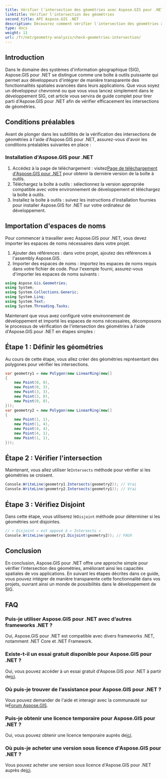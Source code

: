 ```yaml
---
title: Vérifier l'intersection des géométries avec Aspose.GIS pour .NET
linktitle: Vérifier l'intersection des géométries
second_title: API Aspose.GIS .NET
description: Découvrez comment vérifier l'intersection des géométries à l'aide d'Aspose.GIS pour .NET avec des conseils étape par étape. Améliorez votre développement SIG sans effort.
type: docs
weight: 11
url: /fr/net/geometry-analysis/check-geometries-intersection/
---
```

## Introduction
Dans le domaine des systèmes d'information géographique (SIG), Aspose.GIS pour .NET se distingue comme une boîte à outils puissante qui permet aux développeurs d'intégrer de manière transparente des fonctionnalités spatiales avancées dans leurs applications. Que vous soyez un développeur chevronné ou que vous vous lancez simplement dans le développement SIG, cet article vous servira de guide complet pour tirer parti d'Aspose.GIS pour .NET afin de vérifier efficacement les intersections de géométries.
## Conditions préalables
Avant de plonger dans les subtilités de la vérification des intersections de géométries à l'aide d'Aspose.GIS pour .NET, assurez-vous d'avoir les conditions préalables suivantes en place :
### Installation d'Aspose.GIS pour .NET
1.  Accédez à la page de téléchargement : visitez[Page de téléchargement d'Aspose.GIS pour .NET](https://releases.aspose.com/gis/net/) pour obtenir la dernière version de la boîte à outils.
2. Téléchargez la boîte à outils : sélectionnez la version appropriée compatible avec votre environnement de développement et téléchargez la boîte à outils.
3. Installez la boîte à outils : suivez les instructions d'installation fournies pour installer Aspose.GIS for .NET sur votre ordinateur de développement.

## Importation d'espaces de noms
Pour commencer à travailler avec Aspose.GIS pour .NET, vous devez importer les espaces de noms nécessaires dans votre projet.
1. Ajouter des références : dans votre projet, ajoutez des références à l'assembly Aspose.GIS.
2. Importer des espaces de noms : importez les espaces de noms requis dans votre fichier de code. Pour l'exemple fourni, assurez-vous d'importer les espaces de noms suivants :
```csharp
using Aspose.Gis.Geometries;
using System;
using System.Collections.Generic;
using System.Linq;
using System.Text;
using System.Threading.Tasks;
```

Maintenant que vous avez configuré votre environnement de développement et importé les espaces de noms nécessaires, décomposons le processus de vérification de l'intersection des géométries à l'aide d'Aspose.GIS pour .NET en étapes simples :
## Étape 1 : Définir les géométries
Au cours de cette étape, vous allez créer des géométries représentant des polygones pour vérifier les intersections.
```csharp
var geometry1 = new Polygon(new LinearRing(new[]
{
    new Point(0, 0),
    new Point(0, 3),
    new Point(3, 3),
    new Point(3, 0),
    new Point(0, 0),
}));
var geometry2 = new Polygon(new LinearRing(new[]
{
    new Point(1, 1),
    new Point(1, 4),
    new Point(4, 4),
    new Point(4, 1),
    new Point(1, 1),
}));
```
## Étape 2 : Vérifier l'intersection
 Maintenant, vous allez utiliser le`Intersects` méthode pour vérifier si les géométries se croisent.
```csharp
Console.WriteLine(geometry1.Intersects(geometry2)); // Vrai
Console.WriteLine(geometry2.Intersects(geometry1)); // Vrai
```
## Étape 3 : Vérifiez Disjoint
 Dans cette étape, vous utiliserez le`Disjoint` méthode pour déterminer si les géométries sont disjointes.
```csharp
// « Disjoint » est opposé à « Intersects »
Console.WriteLine(geometry1.Disjoint(geometry2)); // FAUX
```

## Conclusion
En conclusion, Aspose.GIS pour .NET offre une approche simple pour vérifier l'intersection des géométries, améliorant ainsi les capacités spatiales de vos applications. En suivant les étapes décrites dans ce guide, vous pouvez intégrer de manière transparente cette fonctionnalité dans vos projets, ouvrant ainsi un monde de possibilités dans le développement de SIG.
## FAQ
### Puis-je utiliser Aspose.GIS pour .NET avec d’autres frameworks .NET ?
Oui, Aspose.GIS pour .NET est compatible avec divers frameworks .NET, notamment .NET Core et .NET Framework.
### Existe-t-il un essai gratuit disponible pour Aspose.GIS pour .NET ?
 Oui, vous pouvez accéder à un essai gratuit d'Aspose.GIS pour .NET à partir de[ici](https://releases.aspose.com/).
### Où puis-je trouver de l’assistance pour Aspose.GIS pour .NET ?
 Vous pouvez demander de l'aide et interagir avec la communauté sur le[Forum Aspose.GIS](https://forum.aspose.com/c/gis/33).
### Puis-je obtenir une licence temporaire pour Aspose.GIS pour .NET ?
 Oui, vous pouvez obtenir une licence temporaire auprès de[ici](https://purchase.aspose.com/temporary-license/).
### Où puis-je acheter une version sous licence d'Aspose.GIS pour .NET ?
 Vous pouvez acheter une version sous licence d'Aspose.GIS pour .NET auprès de[ici](https://purchase.aspose.com/buy).